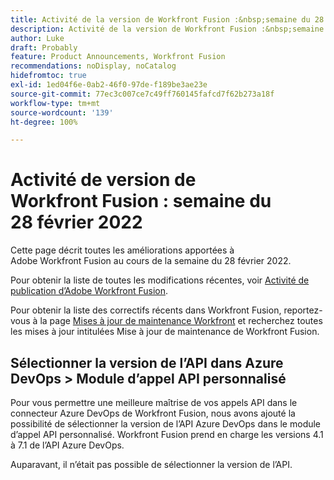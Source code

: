```yaml
---
title: Activité de la version de Workfront Fusion :&nbsp;semaine du 28 février 2022
description: Activité de la version de Workfront Fusion :&nbsp;semaine du 28 février 2022
author: Luke
draft: Probably
feature: Product Announcements, Workfront Fusion
recommendations: noDisplay, noCatalog
hidefromtoc: true
exl-id: 1ed04f6e-0ab2-46f0-97de-f189be3ae23e
source-git-commit: 77ec3c007ce7c49ff760145fafcd7f62b273a18f
workflow-type: tm+mt
source-wordcount: '139'
ht-degree: 100%

---
```


# Activité de version de Workfront Fusion : semaine du 28 février 2022

Cette page décrit toutes les améliorations apportées à Adobe Workfront Fusion au cours de la semaine du 28 février 2022.

Pour obtenir la liste de toutes les modifications récentes, voir [Activité de publication d’Adobe Workfront Fusion](/help/workfront-fusion/fusion-product-releases/fusion-release-activity.md).

Pour obtenir la liste des correctifs récents dans Workfront Fusion, reportez-vous à la page [Mises à jour de maintenance Workfront](https://experienceleague.adobe.com/docs/workfront-known-issues/releases/current-updates.html?lang=fr) et recherchez toutes les mises à jour intitulées Mise à jour de maintenance de Workfront Fusion.

## Sélectionner la version de l’API dans Azure DevOps > Module d’appel API personnalisé

Pour vous permettre une meilleure maîtrise de vos appels API dans le connecteur Azure DevOps de Workfront Fusion, nous avons ajouté la possibilité de sélectionner la version de l’API Azure DevOps dans le module d’appel API personnalisé. Workfront Fusion prend en charge les versions 4.1 à 7.1 de l’API Azure DevOps.

Auparavant, il n’était pas possible de sélectionner la version de l’API.
